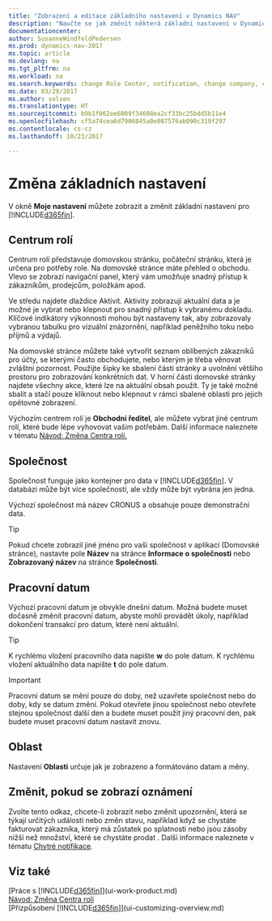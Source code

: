```yaml
---
title: "Zobrazení a editace základního nastavení v Dynamics NAV"
description: "Naučte se jak změnit některá základní nastavení v Dynamics NAV, například Centrum rolí, Společnost nebo pracovní datum."
documentationcenter: 
author: SusanneWindfeldPedersen
ms.prod: dynamics-nav-2017
ms.topic: article
ms.devlang: na
ms.tgt_pltfrm: na
ms.workload: na
ms.search.keywords: change Role Center, notification, change company, change work date
ms.date: 03/29/2017
ms.author: solsen
ms.translationtype: HT
ms.sourcegitcommit: b9b1f062ee6009f34698ea2cf33bc25bdd5b11e4
ms.openlocfilehash: cf5a74cea6d7906845a0e087576ab090c319f297
ms.contentlocale: cs-cz
ms.lasthandoff: 10/23/2017

---
```

# <a name="changing-basic-settings"></a>Změna základních nastavení
V okně **Moje nastavení** můžete zobrazit a změnit základní nastavení pro [!INCLUDE[d365fin](includes/d365fin_md.md)].  

## <a name="role-center"></a>Centrum rolí
Centrum rolí představuje domovskou stránku, počáteční stránku, která je určena pro potřeby role. Na domovské stránce máte přehled o obchodu. Vlevo se zobrazí navigační panel, který vám umožňuje snadný přístup k zákazníkům, prodejcům, položkám apod.

Ve středu najdete dlaždice Aktivit. Aktivity zobrazují aktuální data a je možné je vybrat nebo klepnout pro snadný přístup k vybranému dokladu. Klíčové indikátory výkonnosti mohou být nastaveny tak, aby zobrazovaly vybranou tabulku pro vizuální znázornění, například peněžního toku nebo příjmů a výdajů.

Na domovské stránce můžete také vytvořit seznam oblíbených zákazníků pro účty, se kterými často obchodujete, nebo kterým je třeba věnovat zvláštní pozornost. Použijte šipky ke sbalení části stránky a uvolnění většího prostoru pro zobrazování konkrétních dat. V horní části domovské stránky najdete všechny akce, které lze na aktuální obsah použít. Ty je také možné sbalit a stačí pouze kliknout nebo klepnout v rámci sbalené oblasti pro jejich opětovné zobrazení.

Výchozím centrem rolí je **Obchodní ředitel**, ale můžete vybrat jiné centrum rolí, které bude lépe vyhovovat vašim potřebám. Další informace naleznete v tématu [Návod: Změna Centra rolí.](change-role.md)

## <a name="company"></a>Společnost
Společnost funguje jako kontejner pro data v [!INCLUDE[d365fin](includes/d365fin_md.md)]. V databázi může být více společností, ale vždy může být vybrána jen jedna.

Výchozí společnost má název CRONUS a obsahuje pouze demonstrační data.

> [!TIP]  
>   Pokud chcete zobrazil jiné jméno pro vaši společnost v aplikaci (Domovské stránce), nastavte pole **Název** na stránce **Informace o společnosti** nebo **Zobrazovaný název** na stránce **Společnosti**.  

## <a name="work-date"></a>Pracovní datum
Výchozí pracovní datum je obvykle dnešní datum. Možná budete muset dočasně změnit pracovní datum, abyste mohli provádět úkoly, například dokončení transakcí pro datum, které není aktuální.

> [!TIP]  
>   K rychlému vložení pracovního data napište **w** do pole datum. K rychlému vložení aktuálního data napište **t** do pole datum.

> [!IMPORTANT]  
>   Pracovní datum se mění pouze do doby, než uzavřete společnost nebo do doby, kdy se datum změní. Pokud otevřete jinou společnost nebo otevřete stejnou společnost další den a budete muset použít jiný pracovní den, pak budete muset pracovní datum nastavit znovu.

## <a name="region"></a>Oblast
Nastavení **Oblasti** určuje jak je zobrazeno a formátováno datam a měny.   

## <a name="change-when-i-receive-notifications"></a>Změnit, pokud se zobrazí oznámení 
Zvolte tento odkaz, chcete-li zobrazit nebo změnit upozornění, která se týkají určitých událostí nebo změn stavu, například když se chystáte fakturovat zákazníka, který má zůstatek po splatnosti nebo jsou zásoby nižší než množství, které se chystáte prodat . Další informace naleznete v tématu [Chytré notifikace](ui-smart-notifications.md).

## <a name="see-also"></a>Viz také
[Práce s [!INCLUDE[d365fin](includes/d365fin_md.md)]](ui-work-product.md)  
[Návod: Změna Centra rolí](change-role.md)  
[Přizpůsobení [!INCLUDE[d365fin](includes/d365fin_md.md)]](ui-customizing-overview.md)  

